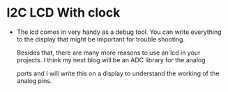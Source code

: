 # I2C LCD With clock

- The lcd comes in very handy as a debug tool. You can write everything to the display that might be important for trouble shooting.

  Besides that, there are many more reasons to use an lcd in your projects. I think my next blog will be an ADC library for the analog 
  
  ports and I will write this on a display to understand the working of the analog pins.
